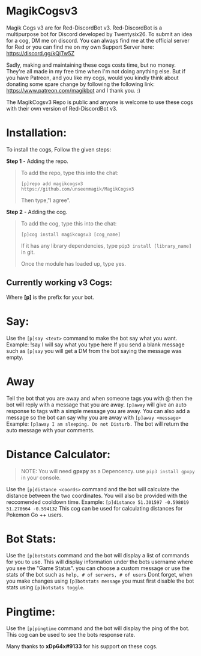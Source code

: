 # MagikCogsv3

Magik Cogs v3 are for Red-DiscordBot v3. Red-DiscordBot is a multipurpose bot for Discord developed by Twentysix26.
To submit an idea for a cog, DM me on discord. You can always find me at the official server for Red or you can find me on my own Support Server here: https://discord.gg/kQjTw5Z

Sadly, making and maintaining these cogs costs time, but no money. They're all made in my free time when I'm not doing anything else. But if you have Patreon, and you like my cogs, would you kindly think about donating some spare change by following the following link: https://www.patreon.com/magikbot and I thank you. :)

The MagikCogsv3 Repo is public and anyone is welcome to use these cogs with their own version of Red-DiscordBot v3.

# Installation:
To install the cogs, Follow the given steps:

**Step 1** - Adding the repo.
> To add the repo, type this into the chat:
> 
> ``[p]repo add magikcogsv3 https://github.com/unseenmagik/MagikCogsv3``
> 
> Then type,"I agree".

**Step 2** - Adding the cog.
> To add the cog, type this into the chat:
> 
> ``[p]cog install magikcogsv3 [cog_name]``
> 
> If it has any library dependencies, type ``pip3 install [library_name]`` in git.
> 
> Once the module has loaded up, type yes.

<h2>Currently working v3 Cogs:</h2>

Where <b>[p]</b> is the prefix for your bot.

# Say:
Use the ``[p]say <text>`` command to make the bot say what you want.
  Example: !say I will say what you type here
  If you send a blank message such as ``[p]say`` you will get a DM from the bot saying the message was empty.

# Away
Tell the bot that you are away and when someone tags you with @ then the bot will reply with a message that you are away.
``[p]away`` will give an auto response to tags with a simple message you are away.
You can also add a message so the bot can say why you are away with ``[p]away <message>``
Example: ``[p]away I am sleeping. Do not Disturb.`` The bot will return the auto message with your comments.
  
# Distance Calculator:
>NOTE: You will need **gpxpy** as a Depencency. use ``pip3 install gpxpy`` in your console. 

Use the ``[p]distance <coords>`` command and the bot will calculate the distance between the two coordinates. You will also be provided with the reccomended cooldown time.
Example: ``[p]distance 51.301597 -0.598019 51.270664 -0.594132``
This cog can be used for calculating distances for Pokemon Go ++ users.

# Bot Stats:
Use the ``[p]botstats`` command and the bot will display a list of commands for you to use. This will display information under the bots username where you see the "Game Status". you can choose a custom message or use the stats of the bot such as ``help, # of servers, # of users`` Dont forget, when you make changes using ``[p]botstats message`` you must first disable the bot stats using ``[p]botstats toggle``. 
  
# Pingtime:
Use the ``[p]pingtime`` command and the bot will display the ping of the bot.
This cog can be used to see the bots response rate.
  

Many   thanks to <b>xDp64x#9133</b> for his support on these cogs. 
  
